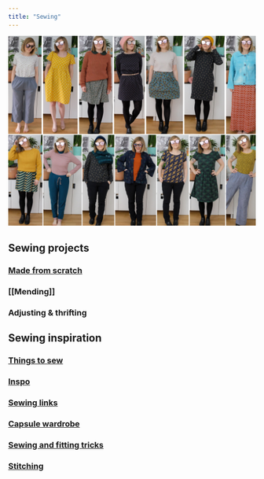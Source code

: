 ```yaml
---
title: "Sewing"
---
```


![](projects/attachments/Pasted%20image%2020230119203000.png)


## Sewing projects
### [Made from scratch](projects/sewing/Made%20from%20scratch.md)
### [[Mending]]
### Adjusting & thrifting


## Sewing inspiration
### [Things to sew](projects/sewing/Things%20to%20sew.md)

### [Inspo](projects/sewing/Inspo.md)
### [Sewing links](projects/sewing/Sewing%20links.md)
### [Capsule wardrobe](projects/sewing/Capsule%20wardrobe.md)
### [Sewing and fitting tricks](projects/sewing/Sewing%20and%20fitting%20tricks.md)
### [Stitching](projects/sewing/stitching)




